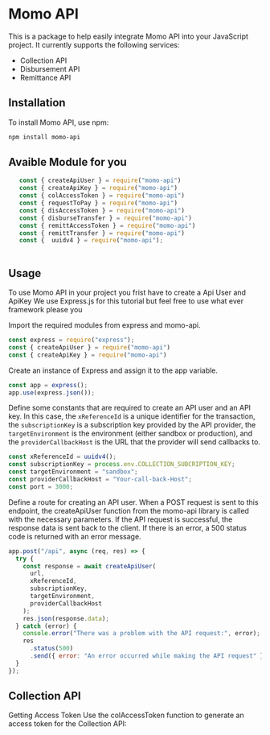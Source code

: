 # Momo API

This is a package to help easily integrate Momo API into your JavaScript project. It currently supports the following services:

- Collection API
- Disbursement API
- Remittance API

## Installation

To install Momo API, use npm:

```bash
npm install momo-api 
```

## Avaible Module for you 
```javascript
   const { createApiUser } = require("momo-api")
   const { createApiKey } = require("momo-api")
   const { colAccessToken } = require("momo-api")
   const { requestToPay } = require("momo-api")
   const { disAccessToken } = require("momo-api")
   const { disburseTransfer } = require("momo-api")
   const { remittAccessToken } = require("momo-api")
   const { remittTransfer } = require("momo-api")
   const {  uuidv4 } = require("momo-api");
   
```
## Usage

To use Momo API in your project you frist have to create a Api User and ApiKey 
We use Express.js for this tutorial but feel free to use what ever framework please you 

Import the required modules from express and momo-api.
   ```javascript
const express = require("express");
const { createApiUser } = require("momo-api")
const { createApiKey } = require("momo-api")
```
Create an instance of Express and assign it to the app variable.

```javascript
const app = express();
app.use(express.json());
```
Define some constants that are required to create an API user and an API key. In this case, the `xReferenceId` is a unique identifier for the transaction, the `subscriptionKey` is a subscription key provided by the API provider, the `targetEnvironment` is the environment (either sandbox or production), and the `providerCallbackHost` is the URL that the provider will send callbacks to.

```javascript
const xReferenceId = uuidv4();
const subscriptionKey = process.env.COLLECTION_SUBCRIPTION_KEY;
const targetEnvironment = "sandbox";
const providerCallbackHost = "Your-call-back-Host";
const port = 3000;
```

Define a route for creating an API user. When a POST request is sent to this endpoint, the createApiUser function from the momo-api library is called with the necessary parameters. If the API request is successful, the response data is sent back to the client. If there is an error, a 500 status code is returned with an error message.


```javascript
app.post("/api", async (req, res) => {
  try {
    const response = await createApiUser(
      url,
      xReferenceId,
      subscriptionKey,
      targetEnvironment,
      providerCallbackHost
    );
    res.json(response.data);
  } catch (error) {
    console.error("There was a problem with the API request:", error);
    res
      .status(500)
      .send({ error: "An error occurred while making the API request" });
  }
});
```

## Collection API
Getting Access Token
Use the colAccessToken function to generate an access token for the Collection API:

